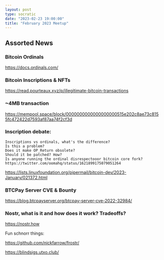 ```yaml
---
layout: post
type: socratic
date: "2023-02-23 19:00:00"
title: "February 2023 Meetup"
---
```


## Assorted News

### Bitcoin Ordinals

https://docs.ordinals.com/

### Bitcoin Inscriptions & NFTs

https://read.pourteaux.xyz/p/illegitimate-bitcoin-transactions

### ~4MB transaction

https://mempool.space/block/0000000000000000000515e202c8ae73c8155fc472422d7593af87aa74f2cf3d

### Inscription debate:

    Inscriptions vs ordinals, what's the difference?
    Is this a problem?
    Does it make OP_Return obsolete?
    Should it be patched? How?
    Is anyone running the ordinal disrespectooor bitcoin core fork?
    https://twitter.com/oomahq/status/1621899175079051264

https://lists.linuxfoundation.org/pipermail/bitcoin-dev/2023-January/021372.html

### BTCPay Server CVE & Bounty

https://blog.btcpayserver.org/btcpay-server-cve-2022-32984/

### Nostr, what is it and how does it work? Tradeoffs?

https://nostr.how

Fun schnorr things:

https://github.com/nickfarrow/frostr/

https://blindsigs.utxo.club/
